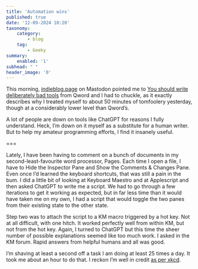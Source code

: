 ```yaml
---
title: 'Automation wins'
published: true
date: '12-09-2024 10:20'
taxonomy:
    category:
        - blog
    tag:
        - Geeky
summary:
    enabled: '1'
subhead: " "
header_image: '0'
---
```


This morning, [indieblog.page](https://indieweb.social/@indieblog) on Mastodon pointed me to <a class="u-in-reply-to" href="https://www.qword.net/2024/04/07/you-should-write-bad-tools?utm_source=indieblog.page&utm_medium=mastodon&utm_campaign=indieblog.page" >You should write deliberately bad tools</a > from Qword and I had to chuckle, as it exactly describes why I treated myself to about 50 minutes of tomfoolery yesterday, though at a considerably lower level than Qword’s.

A lot of people are down on tools like ChatGPT for reasons I fully understand. Heck, I’m down on it myself as a substitute for a human writer. But to help my amateur programming efforts, I find it insanely useful.

===

Lately, I have been having to comment on a bunch of documents in my second-least-favourite word processor, Pages. Each time I open a file, I have to Hide the Inspector Pane and Show the Comments & Changes Pane. Even once I’d learned the keyboard shortcuts, that was still a pain in the bum. I did a little bit of looking at Keyboard Maestro and at Applescript and then asked ChatGPT to write me a script. We had to go through a few iterations to get it working as expected, but in far less time than it would have taken me on my own, I had a script that would toggle the two panes from their existing state to the other state.

Step two was to attach the script to a KM macro triggered by a hot key. Not at all difficult, with one hitch. It worked perfectly well from within KM, but not from the hot key. Again, I turned to ChatGPT but this time the sheer number of possible explanations seemed like too much work. I asked in the KM forum. Rapid answers from helpful humans and all was good.

I’m shaving at least a second off a task I am doing at least 25 times a day. It took me about an hour to do that. I reckon I’m well in credit [as per xkcd](https://imgs.xkcd.com/comics/is_it_worth_the_time.png).

